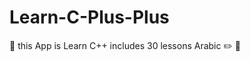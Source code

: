 # Learn-C-Plus-Plus
 :pushpin: this App is Learn C++ includes  30 lessons Arabic :pencil2:  :ledger:
